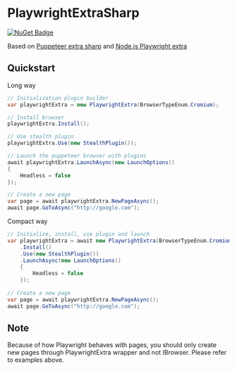 # PlaywrightExtraSharp

[![NuGet Badge](https://buildstats.info/nuget/PlaywrightExtraSharp)](https://www.nuget.org/packages/PlaywrightExtraSharp)

Based on [Puppeteer extra sharp](https://github.com/Overmiind/Puppeteer-sharp-extra) and [Node.js Playwright extra](https://github.com/berstend/puppeteer-extra/tree/master/packages/playwright-extra)

## Quickstart
Long way
```c#
// Initialization plugin builder
var playwrightExtra = new PlaywrightExtra(BrowserTypeEnum.Cromium); 

// Install browser
playwrightExtra.Install();

// Use stealth plugin
playwrightExtra.Use(new StealthPlugin());

// Launch the puppeteer browser with plugins
await playwrightExtra.LaunchAsync(new LaunchOptions()
{
    Headless = false
});

// Create a new page
var page = await playwrightExtra.NewPageAsync();
await page.GoToAsync("http://google.com");
```
Compact way
```c#
// Initialize, install, use plugin and launch
var playwrightExtra = await new PlaywrightExtra(BrowserTypeEnum.Cromium)
    .Install()
    .Use(new StealthPlugin())
    .LaunchAsync(new LaunchOptions()
    {
        Headless = false
    });
    
// Create a new page
var page = await playwrightExtra.NewPageAsync();
await page.GoToAsync("http://google.com");
```

## Note
Because of how Playwright behaves with pages, you should only create new pages through PlaywrightExtra wrapper and not IBrowser.
Please refer to examples above.